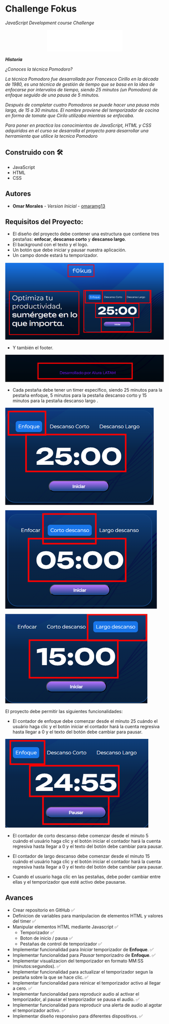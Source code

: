 # Challenge Fokus 
*JavaScript Development course Challenge*

<div align=center>
<img src="/img/fokus_logo.png" alt="Logo">
</div>

***Historia***

*¿Conoces la técnica Pomodoro?*

*La técnica Pomodoro fue desarrollada por Francesco Cirillo en la década de 1980, es una técnica de gestión de tiempo que se basa en la idea de enfocarse por intervalos de tiempo, siendo 25 minutos (un Pomodoro) de enfoque seguido de una pausa de 5 minutos.*

*Después de completar cuatro Pomodoros se puede hacer una pausa más larga, de 15 a 30 minutos. El nombre proviene del temporizador de cocina en forma de tomate que Cirilo utilizaba mientras se enfocaba.*

*Para poner en practica los conocimientos de JavaScript, HTML y CSS adquiridos en el curso se desarrolla el proyecto para desarrollar una herramienta que utilice la tecnica Pomodoro*

## Construido con 🛠️

- JavaScript
- HTML
- CSS

## Autores 

* **Omar Morales** - *Version Inicial* - [omaramg13](https://github.com/omaramg13/)

## Requisitos del Proyecto:

- El diseño del proyecto debe contener una estructura que contiene tres pestañas: **enfocar**, **descanso corto** y **descanso largo**.
- El background con el texto y el logo.
- Un botón que debe iniciar y pausar nuestra aplicación.
- Un campo donde estará tu temporizador.

![Diseño elementos](/img/rd_01_layout.png)

- Y también el footer.

![Diseño footer](/img/rd_02_footer.png)

- Cada pestaña debe tener un timer específico, siendo 25 minutos para la pestaña enfoque, 5 minutos para la pestaña descanso corto y 15 minutos para la pestaña descanso largo .

![Timer Pestaña Focus](/img/rd_03_tab_focus.png)

![Timer Pestaña Descanso Corto](/img/rd_04_tab_dc.png)

![Timer Pestaña Desacanso Largo](/img/rd_05_tab_dl.png)

El proyecto debe permitir las siguientes funcionalidades:

- El contador de enfoque debe comenzar desde el minuto 25 cuándo el usuário haga clic y el botón iniciar el contador hará la cuenta regresiva hasta llegar a 0 y el texto del botón debe cambiar para pausar.

![Timer Activo Focus](/img/rd_06_timer_activo.png)

- El contador de corto descanso debe comenzar desde el minuto 5 cuándo el usuário haga clic y el botón iniciar el contador  hará la cuenta regresiva hasta llegar a 0 y el texto del botón debe cambiar para pausar.

- El contador de largo descanso debe comenzar desde el minuto 15 cuándo el usuário haga clic y el botón iniciar el contador hará la cuenta regresiva hasta llegar a 0 y el texto del botón debe cambiar para pausar.

- Cuando el usuario haga clic en las pestañas, debe poder cambiar entre ellas y el temporizador que esté activo debe pausarse.

## Avances ##

- Crear repositorio en GitHub ✅
- Definicion de variables para manipulacion de elementos HTML y valores del timer ✅
- Manipular elementos HTML mediante Javascript ✅
    - Temporizador ✅
    - Boton de inicio / pausa ✅
    - Pestañas de control de temporizador ✅
- Implementar funcionalidad para *Iniciar* temporizador de **Enfoque**. ✅
- Implementar funcionalidad para *Pausar* temporizadro de **Enfoque**. ✅
- Implementar visualizacion del temporizador en formato MM:SS (minutos:segundos). ✅
- Implementar funcionalidad para actualizar el temporizador segun la pestaña sobre la que se hace clic. ✅
- Implementar funcionalidad para reinicar el temporizador activo al llegar a cero. ✅
- Implementar funcionalidad para reproducir audio al activar el temporizador, al pausar el temporizador se pausa el audio. ✅
- Implementar funcionalidad para reproducir una alerta de audio al agotar el temporizador activo. ✅
- Implementar diseño responsivo para diferentes dispositivos. ✅

